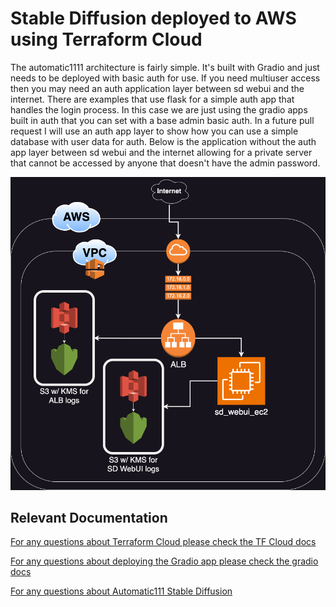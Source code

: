 # Stable Diffusion deployed to AWS using Terraform Cloud

The automatic1111 architecture is fairly simple. It's built with Gradio and just 
needs to be deployed with basic auth for use. If you need multiuser access then you may need an auth application layer between sd webui and the internet. There are examples that use flask for a simple auth app that handles the login process. In this case we are just using the gradio apps built in auth that you can set with a base admin basic auth. In a future pull request I will use an auth app layer to show how you can use a simple database with user data for auth. Below is the application without the auth app layer between sd webui and the internet allowing for a private server that cannot be accessed by anyone that doesn't have the admin password.

![Solutions Reference](figs/sd-webui.png)

## Relevant Documentation
[For any questions about Terraform Cloud please check the TF Cloud docs](https://developer.hashicorp.com/terraform?ajs_aid=d07fb086-8fa2-4108-9d47-a886dd3a6017&product_intent=terraform)

[For any questions about deploying the Gradio app please check the gradio docs](https://www.gradio.app/guides/sharing-your-app)

[For any questions about Automatic111 Stable Diffusion](https://github.com/AUTOMATIC1111/stable-diffusion-webui/wiki/Features)

